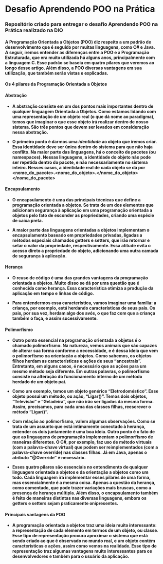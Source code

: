 # Desafio Aprendendo POO na Prática

### Repositório criado para entregar o desafio Aprendendo POO na Prática realizado na DIO

#### A **Programação Orientada a Objetos (POO)** diz respeito a um padrão de desenvolvimento que é seguido por muitas linguagens, como C# e Java. A seguir, iremos entender as diferenças entre a POO e a **Programação Estruturada**, que era muito utilizada há alguns anos, principalmente com a linguagem C. Esse padrão se baseia em quatro pilares que veremos ao longo desse artigo. Além disso, a POO diversas vantagens em sua utilização, que também serão vistas e explicadas.

#### Os 4 pilares da Programação Orientada a Objetos

#### Abstração

* **A abstração consiste em um dos pontos mais importantes dentro de qualquer linguagem Orientada a Objetos. Como estamos lidando com uma representação de um objeto real (o que dá nome ao paradigma), temos que imaginar o que esse objeto irá realizar dentro de nosso sistema. São três pontos que devem ser levados em consideração nessa abstração.**

* **O primeiro ponto é darmos uma *identidade* ao objeto que iremos criar. Essa identidade deve ser única dentro do sistema para que não haja conflito. Na maior parte das linguagens, há o conceito de pacotes (ou namespaces). Nessas linguagens, a identidade do objeto não pode ser repetida dentro do pacote, e não necessariamente no sistema inteiro. Nesses casos, a identidade real de cada objeto se dá por <nome_do_pacote>.<nome_do_objeto>.</nome_do_objeto></nome_do_pacote>**

#### Encapsulamento

* **O encapsulamento é uma das principais técnicas que define a programação orientada a objetos. Se trata de um dos elementos que adicionam segurança à aplicação em uma programação orientada a objetos pelo fato de esconder as propriedades, criando uma espécie de caixa preta.**

* **A maior parte das linguagens orientadas a objetos implementam o encapsulamento baseado em propriedades privadas, ligadas a métodos especiais chamados getters e setters, que irão retornar e setar o valor da propriedade, respectivamente. Essa atitude evita o acesso direto a propriedade do objeto, adicionando uma outra camada de segurança à aplicação.**

#### Herança

* **O reuso de código é uma das grandes vantagens da programação orientada a objetos. Muito disso se dá por uma questão que é conhecida como herança. Essa característica otimiza a produção da aplicação em tempo e linhas de código.**

* **Para entendermos essa característica, vamos imaginar uma família: a criança, por exemplo, está herdando características de seus pais. Os pais, por sua vez, herdam algo dos avós, o que faz com que a criança também o faça, e assim sucessivamente.**

#### Polimorfismo

* **Outro ponto essencial na programação orientada a objetos é o chamado polimorfismo. Na natureza, vemos animais que são capazes de alterar sua forma conforme a necessidade, e é dessa ideia que vem o polimorfismo na orientação a objetos. Como sabemos, os objetos filhos herdam as características e ações de seus “ancestrais”. Entretanto, em alguns casos, é necessário que as ações para um mesmo método seja diferente. Em outras palavras, o polimorfismo consiste na alteração do funcionamento interno de um método herdado de um objeto pai.**

* **Como um exemplo, temos um objeto genérico “Eletrodoméstico”. Esse objeto possui um método, ou ação, “Ligar()”. Temos dois objetos, “Televisão” e “Geladeira”, que não irão ser ligados da mesma forma. Assim, precisamos, para cada uma das classes filhas, reescrever o método “Ligar()”.**

* **Com relação ao polimorfismo, valem algumas observações. Como se trata de um assunto que está intimamente conectado à herança, entender os dois juntamente é uma boa ideia. Outro ponto é o fato de que as linguagens de programação implementam o polimorfismo de maneiras diferentes. O C#, por exemplo, faz uso de método virtuais (com a palavra-chave virtual) que podem ser reimplementados (com a palavra-chave override) nas classes filhas. Já em Java, apenas o atributo “@Override” é necessário.**

* **Esses quatro pilares são essenciais no entendimento de qualquer linguagem orientada a objetos e da orientação a objetos como um todo. Cada linguagem irá implementar esses pilares de uma forma, mas essencialmente é a mesma coisa. Apenas a questão da herança, como comentado, que pode trazer variações mais bruscas, como a presença de herança múltipla. Além disso, o encapsulamento também é feito de maneiras distintas nas diversas linguagens, embora os getters e setters sejam praticamente onipresentes.**

#### Principais vantagens da POO

* **A programação orientada a objetos traz uma ideia muito interessante: a representação de cada elemento em termos de um objeto, ou classe. Esse tipo de representação procura aproximar o sistema que está sendo criado ao que é observado no mundo real, e um objeto contém características e ações, assim como vemos na realidade. Esse tipo de representação traz algumas vantagens muito interessantes para os desenvolvedores e também para o usuário da aplicação.**